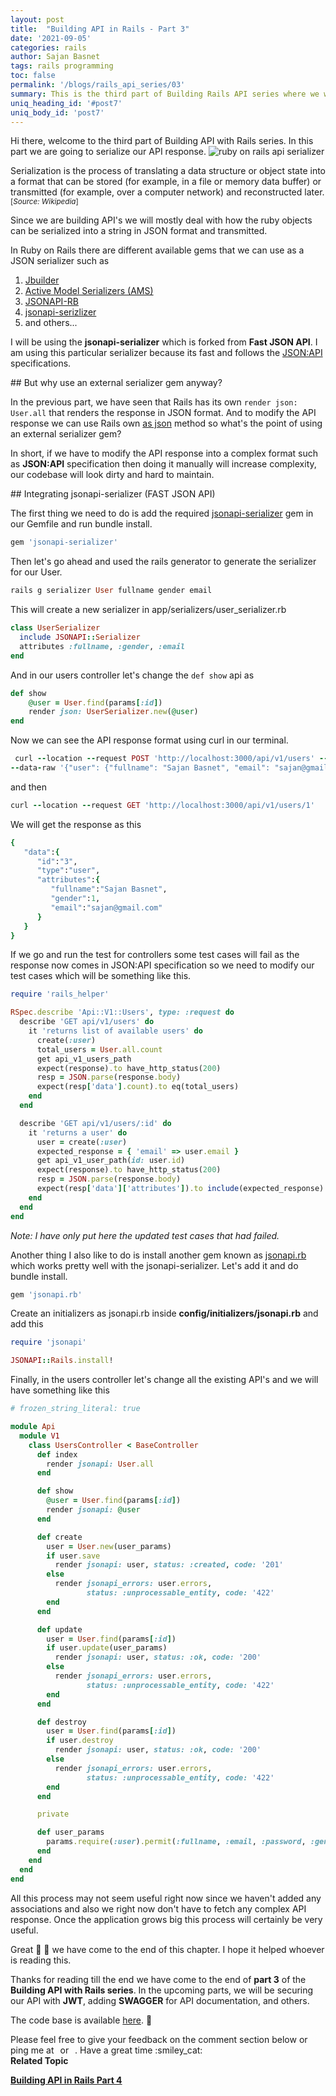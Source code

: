 ```yaml
---
layout: post
title:  "Building API in Rails - Part 3"
date: '2021-09-05'
categories: rails
author: Sajan Basnet
tags: rails programming
toc: false
permalink: '/blogs/rails_api_series/03'
summary: This is the third part of Building Rails API series where we will serialize the API resources.
uniq_heading_id: '#post7'
uniq_body_id: 'post7'
---
```


<div class="row article-container mb-4">
<div class="col-lg-9 col-md-9 mx-auto pt-3">
Hi there, welcome to the third part of Building API with Rails series. In this part we are going to serialize our API response. 
<img class= "img-fluid img-thumbnail img-space" src="{{site.baseurl}}/assets/img/post7/serialize.png" alt="ruby on rails api serializer"> 

Serialization is the process of translating a data structure or object state into a format that can be stored (for example, in a file or memory data buffer) or transmitted (for example, over a computer network) and reconstructed later. <small>[*Source: Wikipedia*]</small>
</div>
</div>

<div class="row article-container mb-4">
<div class="col-lg-9 col-md-9 mx-auto pt-3">
Since we are building API's we will mostly deal with how the ruby objects can be serialized into a string in JSON format and transmitted.



In Ruby on Rails there are different available gems that we can use as a JSON serializer such as
1. <a href="https://github.com/rails/jbuilder" rel="noreferrer" target="_blank">Jbuilder</a>
2. <a href="https://github.com/rails-api/active_model_serializers" rel="noreferrer" target="_blank">Active Model Serializers (AMS)</a>
3. <a href="http://jsonapi-rb.org/" rel="noreferrer" target="_blank">JSONAPI-RB</a>
4. <a href="https://github.com/jsonapi-serializer/jsonapi-serializer" rel="noreferrer" target="_blank">jsonapi-serizlizer</a>
4. and others...

I will be using the **jsonapi-serializer** which is forked from **Fast JSON API**. I am using this particular serializer because its fast and follows the <a href="https://jsonapi.org" rel="noreferrer" target="_blank">JSON:API</a> specifications.
</div>
</div>

<div class="row article-container mb-4">
<div class="col-lg-9 col-md-9 mx-auto pt-3">
## But why use an external serializer gem anyway?

In the previous part, we have seen that Rails has its own `render json: User.all` that renders the response in JSON format. And to modify the API response we can use Rails own [as json](https://apidock.com/rails/ActiveModel/Serializers/JSON/as_json) method so what's the point of using an external serializer gem?
 
In short, if we have to modify the API response into a complex format such as **JSON:API** specification then doing it manually will increase complexity, our codebase will look dirty and hard to maintain.
</div>
</div>

<div class="row article-container mb-4">
<div class="col-lg-9 col-md-9 mx-auto pt-3">
## Integrating jsonapi-serializer (FAST JSON API) 

The first thing we need to do is add the required <a href="https://github.com/jsonapi-serializer/jsonapi-serializer" rel="noreferrer" target="_blank">jsonapi-serializer</a> gem in our Gemfile and run bundle install.

```ruby
gem 'jsonapi-serializer'
```

Then let's go ahead and used the rails generator to generate the serializer for our User.

```ruby
rails g serializer User fullname gender email
```

This will create a new serializer in app/serializers/user_serializer.rb

```ruby
class UserSerializer
  include JSONAPI::Serializer
  attributes :fullname, :gender, :email
end
```

And in our users controller let's change the `def show` api as

```ruby
def show
    @user = User.find(params[:id])
    render json: UserSerializer.new(@user)
end
```

Now we can see the API response format using curl in our terminal. 

```ruby
 curl --location --request POST 'http://localhost:3000/api/v1/users' --header "Content-Type: application/json" \
--data-raw '{"user": {"fullname": "Sajan Basnet", "email": "sajan@gmail.com", "password": "something", "gender": "1"}}'
```

and then 

```ruby
curl --location --request GET 'http://localhost:3000/api/v1/users/1'
```

We will get the response as this

```ruby
{
   "data":{
      "id":"3",
      "type":"user",
      "attributes":{
         "fullname":"Sajan Basnet",
         "gender":1,
         "email":"sajan@gmail.com"
      }
   }
}
```

If we go and run the test for controllers some test cases will fail as the response now comes in JSON:API specification so we need to modify our test cases which will be something like this.

```ruby
require 'rails_helper'

RSpec.describe 'Api::V1::Users', type: :request do
  describe 'GET api/v1/users' do
    it 'returns list of available users' do
      create(:user)
      total_users = User.all.count
      get api_v1_users_path
      expect(response).to have_http_status(200)
      resp = JSON.parse(response.body)
      expect(resp['data'].count).to eq(total_users)
    end
  end

  describe 'GET api/v1/users/:id' do
    it 'returns a user' do
      user = create(:user)
      expected_response = { 'email' => user.email }
      get api_v1_user_path(id: user.id)
      expect(response).to have_http_status(200)
      resp = JSON.parse(response.body)
      expect(resp['data']['attributes']).to include(expected_response)
    end
  end
end

```

*Note: I have only put here the updated test cases that had failed.*
</div>
</div>

<div class="row article-container mb-4">
<div class="col-lg-9 col-md-9 mx-auto pt-3">
Another thing I also like to do is install another gem known as <a href="https://github.com/stas/jsonapi.rb" rel="noreferrer" target="_blank">jsonapi.rb</a> which works pretty well with the jsonapi-serializer. Let's add it and do bundle install.

```ruby
gem 'jsonapi.rb'
```

Create an initializers as jsonapi.rb inside **config/initializers/jsonapi.rb** and add this

```ruby
require 'jsonapi'

JSONAPI::Rails.install!
```
Finally, in the users controller let's change all the existing API's and we will have something like this

```ruby
# frozen_string_literal: true

module Api
  module V1
    class UsersController < BaseController
      def index
        render jsonapi: User.all
      end

      def show
        @user = User.find(params[:id])
        render jsonapi: @user
      end

      def create
        user = User.new(user_params)
        if user.save
          render jsonapi: user, status: :created, code: '201'
        else
          render jsonapi_errors: user.errors, 
                 status: :unprocessable_entity, code: '422'
        end
      end

      def update
        user = User.find(params[:id])
        if user.update(user_params)
          render jsonapi: user, status: :ok, code: '200'
        else
          render jsonapi_errors: user.errors, 
                 status: :unprocessable_entity, code: '422'
        end
      end

      def destroy
        user = User.find(params[:id])
        if user.destroy
          render jsonapi: user, status: :ok, code: '200'
        else
          render jsonapi_errors: user.errors, 
                 status: :unprocessable_entity, code: '422'
        end
      end

      private

      def user_params
        params.require(:user).permit(:fullname, :email, :password, :gender)
      end
    end
  end
end

```
All this process may not seem useful right now since we haven't added any associations and also we right now don't have to fetch any complex API response. Once the application grows big this process will certainly be very useful.

Great :tada: :tada: we have come to the end of this chapter. I hope it helped whoever is reading this. 
</div>
</div>

<div class="row article-container mb-4">
<div class="col-lg-9 col-md-9 mx-auto pt-3">

Thanks for reading till the end we have come to the end of **part 3** of the **Building API with Rails series**. In the upcoming parts, we will be securing our API with **JWT**, adding **SWAGGER** for API documentation, and others.

The code base is available [here](https://github.com/sajanbasnet75/rails_api_series). :beers:

</div>
</div>

<div class="row article-container">
<div class="col-lg-9 col-md-9 mx-auto pt-3">
Please feel free to give your feedback on the comment section below or ping me at <a aria-label="Send email" href="mailto:sajanbasnet75@gmail.com"><i class="icon fa fa-envelope" style="font-size:32px; margin: 0px 3px;"></i></a> or  <a aria-label="My LinkedIn" rel="noreferrer" target="_blank" href="https://www.linkedin.com/in/sajan-basnet-b4b1b0148/"><i class="icon fa fa-linkedin-square" style="font-size:32px; margin: 0px 3px;" aria-hidden="true"></i></a>. Have a great time :smiley_cat:

<div>
<strong>Related Topic</strong>

  <a href="https://developerblogs.github.io/blogs/rails_api_series/04" rel="noreferrer" target="_blank">**Building API in Rails Part 4** </a> 
</div>
</div>
</div>